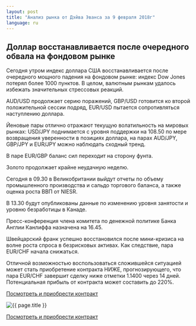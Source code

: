 ```yaml
---
layout: post
title: "Анализ рынка от Дэйва Эванса за 9 февраля 2018г"
language: ru
---
```

## Доллар восстанавливается после очередного обвала на фондовом рынке

Сегодня утром индекс доллара США восстанавливается после очередного мощного падения на фондовом рынке: индекс Dow Jones потерял более 1000 пунктов. В целом, валютным рынкам удалось избежать значительных стрессовых реакций.

AUD/USD продолжает серию поражений, GBP/USD готовится ко второй положительной сессии подряд, EUR/USD пытается сопротивляться наступлению доллара.

Йеновые пары отлично отражают текущую волатильность на мировых рынках: USD/JPY поднимается с уровня поддержки на 108.50 по мере возвращения уверенности в позициях доллара, на парах AUD/JPY, GBP/JPY и EUR/JPY можно наблюдать сходный тренд.

В паре EUR/GBP баланс сил переходит на сторону фунта.

Золото продолжает крайне неудачную неделю.
 
 
Сегодня в 09.30 в Великобритании выйдут отчеты по объему промышленного производства и сальдо торгового баланса, а также оценка роста ВВП от NIESR.

В 13.30 будут опубликованы данные по изменению уровня занятости и уровню безработицы в Канаде.

Пресс-конференция члена комитета по денежной политике Банка Англии Канлиффа назначена на 16.45.
 
 
 
Швейцарский франк успешно восстановился после мини-кризиса на волне роста спроса в безрисковых активах. Как следствие, пара EUR/CHF начала снижаться.

Отличной возможностью воспользоваться сложившейся ситуацией может стать приобретение контракта НИЖЕ, прогнозирующего, что пара EUR/CHF завершит сделку ниже отметки 1.1400 через 14 дней. Потенциальная прибыль от контракта может составить до 220%.

<a href="http://record.binary.com/_bivVDfg8lHux76XffYA0JmNd7ZgqdRLk/1/market=forex&underlying=frxEURCHF&formname=higherlower&duration_amount=14&duration_units=d&amount=10&amount_type=payout&expiry_type=duration&barrier=1.1400&s=1&t=AGAo0wZxiuWVUSIZnKLQvZ0co5lt24DG" target="_blank">Посмотреть и приобрести контракт</a>

<img src="{{ site.url }}/images/feb-18/ru-09-feb-18.png" alt="{{ page.title }}"  title="{{ page.title }}">

<a href="%LINK%%?https://www.binary.com/d/trade.cgi?market=forex&underlying=frxEURCHF&formname=higherlower&duration_amount=14&duration_units=d&amount=10&amount_type=payout&expiry_type=duration&barrier=1.1400&s=1&t=AGAo0wZxiuWVUSIZnKLQvZ0co5lt24DG" target="_blank">Посмотреть и приобрести контракт</a>
